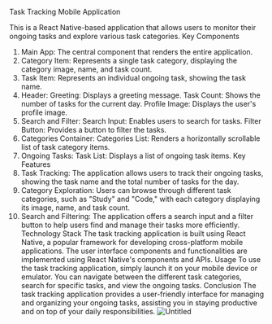 Task Tracking Mobile Application

This is a React Native-based application that allows users to monitor their ongoing tasks and explore various task categories.
Key Components
1. Main App: The central component that renders the entire application.
2. Category Item: Represents a single task category, displaying the category image, name, and task count.
3. Task Item: Represents an individual ongoing task, showing the task name.
4. Header:
   Greeting: Displays a greeting message.
   Task Count: Shows the number of tasks for the current day.
     Profile Image: Displays the user's profile image.
5. Search and Filter:
 Search Input: Enables users to search for tasks.
   Filter Button: Provides a button to filter the tasks.
6. Categories Container:
Categories List: Renders a horizontally scrollable list of task category items.
7. Ongoing Tasks:
   Task List: Displays a list of ongoing task items.
Key Features
1. Task Tracking: The application allows users to track their ongoing tasks, showing the task name and the total number of tasks for the day.
2. Category Exploration: Users can browse through different task categories, such as "Study" and "Code," with each category displaying its image, name, and task count.
3. Search and Filtering: The application offers a search input and a filter button to help users find and manage their tasks more efficiently.
Technology Stack
The task tracking application is built using React Native, a popular framework for developing cross-platform mobile applications. The user interface components and functionalities are implemented using React Native's components and APIs.
Usage
To use the task tracking application, simply launch it on your mobile device or emulator. You can navigate between the different task categories, search for specific tasks, and view the ongoing tasks.
Conclusion
The task tracking application provides a user-friendly interface for managing and organizing your ongoing tasks, assisting you in staying productive and on top of your daily responsibilities.
![Untitled](https://github.com/jrcontrola7/rn-assignment3-ID-11339114/assets/157807525/8b2e1719-b000-4d39-abb8-64140e7fceed)
